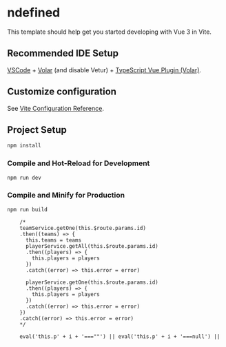 # ndefined

This template should help get you started developing with Vue 3 in Vite.

## Recommended IDE Setup

[VSCode](https://code.visualstudio.com/) + [Volar](https://marketplace.visualstudio.com/items?itemName=Vue.volar) (and disable Vetur) + [TypeScript Vue Plugin (Volar)](https://marketplace.visualstudio.com/items?itemName=Vue.vscode-typescript-vue-plugin).

## Customize configuration

See [Vite Configuration Reference](https://vitejs.dev/config/).

## Project Setup

```sh
npm install
```

### Compile and Hot-Reload for Development

```sh
npm run dev
```

### Compile and Minify for Production

```sh
npm run build
```
        /*
        teamService.getOne(this.$route.params.id)
        .then((teams) => {
          this.teams = teams
          playerService.getAll(this.$route.params.id)
          .then((players) => {
            this.players = players
          })
          .catch((error) => this.error = error)
          
          playerService.getOne(this.$route.params.id)
          .then((players) => {
            this.players = players
          })
          .catch((error) => this.error = error)
        })
        .catch((error) => this.error = error)
        */

        eval('this.p' + i + '===""') || eval('this.p' + i + '===null') ||